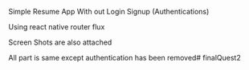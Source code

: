 
Simple Resume App With out Login Signup (Authentications)

Using react native router flux

Screen Shots are also attached 

All part is same except authentication has been removed# finalQuest2
